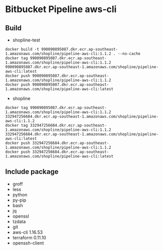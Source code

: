 # Bitbucket Pipeline aws-cli

## Build

- shopline-test

```
docker build -t 990090895087.dkr.ecr.ap-southeast-1.amazonaws.com/shopline/pipeline-aws-cli:1.1.2 . --no-cache
docker tag 990090895087.dkr.ecr.ap-southeast-1.amazonaws.com/shopline/pipeline-aws-cli:1.1.2 990090895087.dkr.ecr.ap-southeast-1.amazonaws.com/shopline/pipeline-aws-cli:latest
docker push 990090895087.dkr.ecr.ap-southeast-1.amazonaws.com/shopline/pipeline-aws-cli:1.1.2
docker push 990090895087.dkr.ecr.ap-southeast-1.amazonaws.com/shopline/pipeline-aws-cli:latest
```

- shopline

```
docker tag 990090895087.dkr.ecr.ap-southeast-1.amazonaws.com/shopline/pipeline-aws-cli:1.1.2 332947256684.dkr.ecr.ap-southeast-1.amazonaws.com/shopline/pipeline-aws-cli:1.1.2
docker tag 332947256684.dkr.ecr.ap-southeast-1.amazonaws.com/shopline/pipeline-aws-cli:1.1.2 332947256684.dkr.ecr.ap-southeast-1.amazonaws.com/shopline/pipeline-aws-cli:latest
docker push 332947256684.dkr.ecr.ap-southeast-1.amazonaws.com/shopline/pipeline-aws-cli:1.1.2
docker push 332947256684.dkr.ecr.ap-southeast-1.amazonaws.com/shopline/pipeline-aws-cli:latest
```

## Include package

- groff
- less
- python
- py-pip
- bash
- jq
- openssl
- tzdata
- git
- aws-cli 1.16.53
- terraform 0.11.10
- openssh-client
